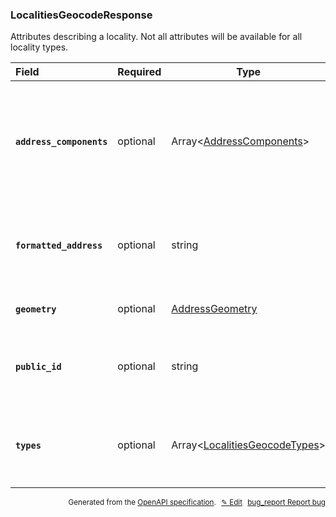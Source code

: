 <!--- This is a generated file, do not edit! -->
<!--- [START woosmap_http_schema_localitiesgeocoderesponse] -->
<h3 class="schema-object" id="LocalitiesGeocodeResponse">LocalitiesGeocodeResponse</h3>

Attributes describing a locality. Not all attributes will be available for all locality types.

| Field                                                                                                                                  | Required | Type                                                                                    | Description                                                                                                                                                                                               |
| :------------------------------------------------------------------------------------------------------------------------------------- | -------- | --------------------------------------------------------------------------------------- | --------------------------------------------------------------------------------------------------------------------------------------------------------------------------------------------------------- |
| <h4 id="LocalitiesGeocodeResponse-address_components" class="add-link schema-object-property-key"><code>address_components</code></h4> | optional | Array&lt;[AddressComponents](#AddressComponents "AddressComponents")&gt;                | <div class="ref-property-description"><p>An array containing the separate components applicable to this address.</p><p>See <a href="#AddressComponents">AddressComponents</a> for more information.</div> |
| <h4 id="LocalitiesGeocodeResponse-formatted_address" class="add-link schema-object-property-key"><code>formatted_address</code></h4>   | optional | string                                                                                  | <div class="nonref-property-description"><p>Contains the text description of the proposal to be used as suggestion in drop down list if needed.</p></div>                                                 |
| <h4 id="LocalitiesGeocodeResponse-geometry" class="add-link schema-object-property-key"><code>geometry</code></h4>                     | optional | [AddressGeometry](#AddressGeometry "AddressGeometry")                                   | See [AddressGeometry](#AddressGeometry "AddressGeometry") for more information.                                                                                                                           |
| <h4 id="LocalitiesGeocodeResponse-public_id" class="add-link schema-object-property-key"><code>public_id</code></h4>                   | optional | string                                                                                  | <div class="nonref-property-description"><p>Contains a unique ID for each suggestion. Please use this ID to give feedbacks on results.</p></div>                                                          |
| <h4 id="LocalitiesGeocodeResponse-types" class="add-link schema-object-property-key"><code>types</code></h4>                           | optional | Array&lt;[LocalitiesGeocodeTypes](#LocalitiesGeocodeTypes "LocalitiesGeocodeTypes")&gt; | <div class="ref-property-description"><p>available localities types</p><p>See <a href="#LocalitiesGeocodeTypes">LocalitiesGeocodeTypes</a> for more information.</div>                                    |

<p style="text-align: right; font-size: smaller;">Generated from the <a data-label="openapi-github" href="https://github.com/woosmap/openapi-specification" title="Woosmap OpenAPI Specification" class="external">OpenAPI specification</a>.
<a data-label="openapi-github-woosmap-http-schema-localitiesgeocoderesponse" data-action="edit" style="margin-left: 5px;" href="https://github.com/woosmap/openapi-specification/blob/main/specification/schemas/LocalitiesGeocodeResponse.yml" title="Edit on GitHub">✎ Edit</a>
<a data-label="openapi-github-woosmap-http-schema-localitiesgeocoderesponse" data-action="bug" style="margin-left: 5px;" href="https://github.com/woosmap/openapi-specification/issues/new?assignees=&labels=type%3A+bug%2C+triage+me&template=bug_report.md&title=[schemas] Bug - LocalitiesGeocodeResponse" title="File bug for schemas on GitHub"><span class="material-icons">bug_report</span> Report bug</a>
</p>

<!--- [END woosmap_http_schema_localitiesgeocoderesponse] -->

